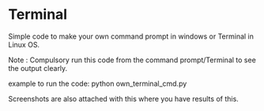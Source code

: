 # Terminal
Simple code to make your own command prompt in windows or Terminal in Linux OS.

Note : Compulsory run this code from the command prompt/Terminal to see the output clearly. 

example to run the code: python own_terminal_cmd.py

Screenshots are also attached with this where you have results of this.
